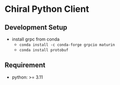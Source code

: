 # Chiral Python Client

## Development Setup
- install grpc from conda
    - `conda install -c conda-forge grpcio maturin`
    - `conda install protobuf`

## Requirement
- python: >= 3.11